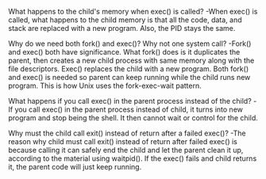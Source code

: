 What happens to the child's memory when exec() is called?
-When exec() is called, what happens to the child memory is that all the code, data, and stack are replaced with a new program. Also, the PID stays the same.

Why do we need both fork() and exec()? Why not one system call?
-Fork() and exec() both have significance. What fork() does is it duplicates the parent, then creates a new child process with same memory along with the file descriptors. Exec() replaces the child with a new program. Both fork() and exec() is needed so parent can keep running while the child runs new program. This is how Unix uses the fork-exec-wait pattern.

What happens if you call exec() in the parent process instead of the child?
-If you call exec() in the parent process instead of child, it turns into new program and stop being the shell. It then cannot wait or control for the child.

Why must the child call exit() instead of return after a failed exec()?
-The reason why child must call exit() instead of return after failed exec() is because calling it can safely end the child and let the parent clean it up, according to the material using waitpid(). If the exec() fails and child returns it, the parent code will just keep running.
